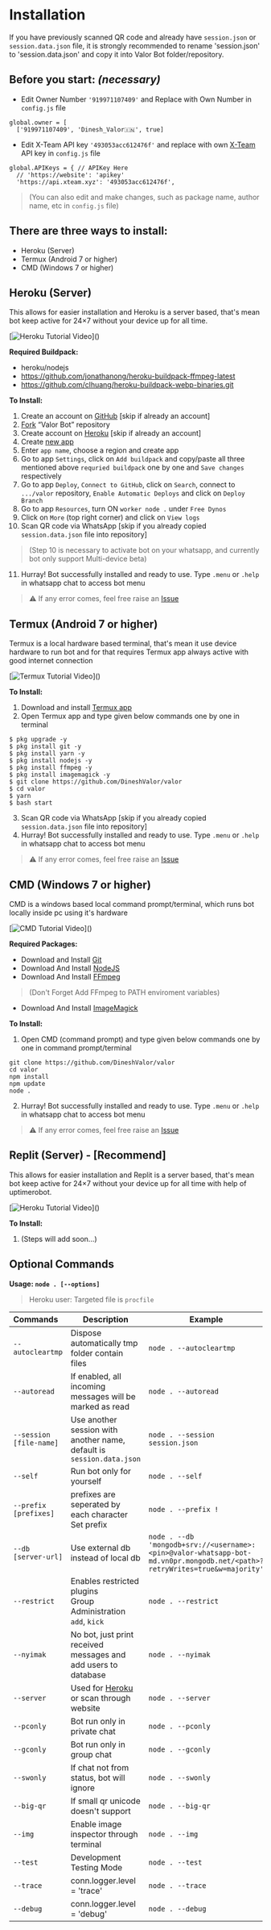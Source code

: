 # Installation

If you have previously scanned QR code and already have `session.json` or `session.data.json` file, it is strongly recommended to rename 'session.json' to 'session.data.json' and copy it into Valor Bot folder/repository.

## Before you start: **_(necessary)_**

- Edit Owner Number `'919971107409'` and Replace with Own Number in `config.js` file
```
global.owner = [
  ['919971107409', 'Dinesh_Valor🇮🇳', true]
```
- Edit X-Team API key `'493053acc612476f'` and replace with own [X-Team](https://api.xteam.xyz/register) API key in `config.js` file
```
global.APIKeys = { // APIKey Here
  // 'https://website': 'apikey'
  'https://api.xteam.xyz': '493053acc612476f',
```
> (You can also edit and make changes, such as  package name, author name, etc in `config.js` file)

## There are three ways to install:
- Heroku (Server)
- Termux (Android 7 or higher)
- CMD (Windows 7 or higher)

## **Heroku (Server)**

This allows for easier installation and Heroku is a server based, that's mean bot keep active for 24×7 without your device up for all time.

[![Heroku Tutorial Video](https://img.shields.io/badge/Heroku-Tutorial_Video_(upload_soon)-red?logo=heroku)]()

**Required Buildpack:**
- heroku/nodejs
- https://github.com/jonathanong/heroku-buildpack-ffmpeg-latest
- https://github.com/clhuang/heroku-buildpack-webp-binaries.git

**To Install:**

1. Create an account on [GitHub](https://github.com/signup) [skip if already an account]
2. [Fork](https://github.com/DineshValor/valor/fork) “Valor Bot” repository
3. Create account on [Heroku](https://signup.heroku.com/) [skip if already an account]
4. Create [new app](https://dashboard.heroku.com/new-app)
5. Enter `app name`, choose a region and create app
6. Go to app `Settings`, click on `Add buildpack` and copy/paste all three mentioned above `requried buildpack` one by one and `Save changes` respectively
7. Go to app `Deploy`, `Connect to GitHub`, click on `Search`, connect to `.../valor` repository, `Enable Automatic Deploys` and click on `Deploy Branch`
8. Go to app `Resources`, turn ON `worker node .` under `Free Dynos`
9. Click on `More` (top right corner) and click on `View logs`
10. Scan QR code via WhatsApp [skip if you already copied `session.data.json` file into repository]
> (Step 10 is necessary to activate bot on your whatsapp, and currently bot only support Multi-device beta)
11. Hurray! Bot successfully installed and ready to use. Type `.menu` or `.help` in whatsapp chat to access bot menu
> ⚠️ If any error comes, feel free raise an [Issue](https://github.com/DineshValor/valor/issues)

## **Termux (Android 7 or higher)**

Termux is a local hardware based terminal, that's mean it use device hardware to run bot and for that requires Termux app always active with good internet connection

[![Termux Tutorial Video](https://img.shields.io/badge/Termux-Tutorial_Video_(upload_soon)-red?logo=powershell)]()

**To Install:**

1. Download and install [Termux app](https://github.com/termux/termux-app/releases/download/v0.118.0/termux-app_v0.118.0+github-debug_universal.apk)
2. Open Termux app and type given below commands one by one in terminal
```
$ pkg upgrade -y
$ pkg install git -y
$ pkg install yarn -y
$ pkg install nodejs -y
$ pkg install ffmpeg -y
$ pkg install imagemagick -y
$ git clone https://github.com/DineshValor/valor
$ cd valor
$ yarn
$ bash start
```
3. Scan QR code via WhatsApp [skip if you already copied `session.data.json` file into repository]
4. Hurray! Bot successfully installed and ready to use. Type `.menu` or `.help` in whatsapp chat to access bot menu
>⚠️ If any error comes, feel free raise an [Issue](https://github.com/DineshValor/valor/issues)

## **CMD (Windows 7 or higher)**

CMD is a windows based local command prompt/terminal, which runs bot locally inside pc using it's hardware

[![CMD Tutorial Video](https://img.shields.io/badge/CMD-Tutorial_Video_(upload_soon)-red?logo=powershell)]()

**Required Packages:**

- Download and Install [Git](https://git-scm.com/downloads)
- Download And Install [NodeJS](https://nodejs.org/en/download/)
- Download And Install [FFmpeg](https://ffmpeg.org/download.html)
> (Don't Forget Add FFmpeg to PATH enviroment variables)
- Download And Install [ImageMagick](https://imagemagick.org/script/download.php)

**To Install:**

1. Open CMD (command prompt) and type given below commands one by one in command prompt/terminal
```
git clone https://github.com/DineshValor/valor
cd valor
npm install
npm update
node .
```
2. Hurray! Bot successfully installed and ready to use. Type `.menu` or `.help` in whatsapp chat to access bot menu
> ⚠️ If any error comes, feel free raise an [Issue](https://github.com/DineshValor/valor/issues)

## **Replit (Server)** - [Recommend]

This allows for easier installation and Replit is a server based, that's mean bot keep active for 24×7 without your device up for all time with help of uptimerobot.

[![Heroku Tutorial Video](https://img.shields.io/badge/Replit-Tutorial_Video_(upload_soon)-red?logo=heroku)]()

**To Install:**
1. (Steps will add soon...)

## Optional Commands

**Usage: `node . [--options]`**

> Heroku user: Targeted file is `procfile`

| Commands                | Description                                                           | Example
|:------------------------|-----------------------------------------------------------------------|-------------------------------
| `--autocleartmp`        | Dispose automatically tmp folder contain files                        | `node . --autocleartmp`
| `--autoread`            | If enabled, all incoming messages will be marked as read              | `node . --autoread`
| `--session [file-name]` | Use another session with another name, default is `session.data.json` | `node . --session session.json`
| `--self`                | Run bot only for yourself                                             | `node . --self`
| `--prefix [prefixes]`   | prefixes are seperated by each character Set prefix                   | `node . --prefix !`
| `--db [server-url]`     | Use external db instead of local db                                   | `node . --db 'mongodb+srv://<username>:<pin>@valor-whatsapp-bot-md.vn0pr.mongodb.net/<path>?retryWrites=true&w=majority'` 
| `--restrict`            | Enables restricted plugins <br> Group Administration `add`, `kick`    | `node . --restrict`
| `--nyimak`              | No bot, just print received messages and add users to database        | `node . --nyimak`
| `--server`              | Used for [Heroku](https://heroku.com/) or scan through website        | `node . --server`
| `--pconly`              | Bot run only in private chat                                          | `node . --pconly`
| `--gconly`              | Bot run only in group chat                                            | `node . --gconly`
| `--swonly`              | If chat not from status, bot will ignore                              | `node . --swonly`
| `--big-qr`              | If small qr unicode doesn't support                                   | `node . --big-qr`
| `--img`                 | Enable image inspector through terminal                               | `node . --img`
| `--test`                | Development Testing Mode                                              | `node . --test`
| `--trace`               | conn.logger.level = 'trace'                                           | `node . --trace`
| `--debug`               | conn.logger.level = 'debug'                                           | `node . --debug`
